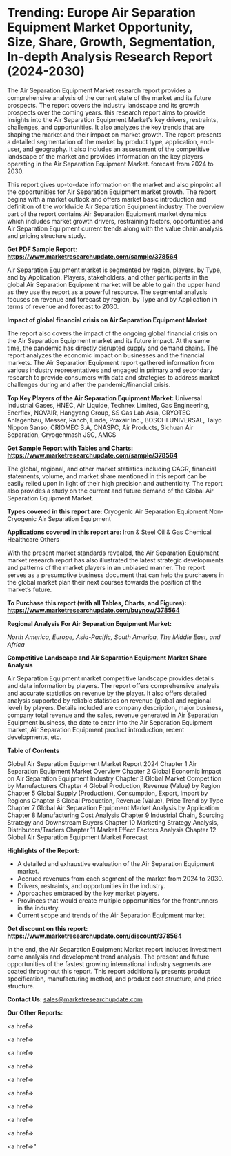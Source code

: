 # Trending: Europe Air Separation Equipment Market Opportunity, Size, Share, Growth, Segmentation, In-depth Analysis Research Report (2024-2030)

The Air Separation Equipment Market research report provides a comprehensive analysis of the current state of the market and its future prospects. The report covers the industry landscape and its growth prospects over the coming years. this research report aims to provide insights into the Air Separation Equipment Market's key drivers, restraints, challenges, and opportunities. It also analyzes the key trends that are shaping the market and their impact on market growth. The report presents a detailed segmentation of the market by product type, application, end-user, and geography. It also includes an assessment of the competitive landscape of the market and provides information on the key players operating in the Air Separation Equipment Market. forecast from 2024 to 2030.

This report gives up-to-date information on the market and also pinpoint all the opportunities for Air Separation Equipment market growth. The report begins with a market outlook and offers market basic introduction and definition of the worldwide Air Separation Equipment industry. The overview part of the report contains Air Separation Equipment market dynamics which includes market growth drivers, restraining factors, opportunities and Air Separation Equipment current trends along with the value chain analysis and pricing structure study.

<strong><b>Get PDF Sample Report: <a href=https://www.marketresearchupdate.com/sample/378564>https://www.marketresearchupdate.com/sample/378564</a></b></strong>

Air Separation Equipment market is segmented by region, players, by Type, and by Application. Players, stakeholders, and other participants in the global Air Separation Equipment market will be able to gain the upper hand as they use the report as a powerful resource. The segmental analysis focuses on revenue and forecast by region, by Type and by Application in terms of revenue and forecast to 2030.

<strong><b>Impact of global financial crisis on Air Separation Equipment Market</b></strong>

The report also covers the impact of the ongoing global financial crisis on the Air Separation Equipment market and its future impact. At the same time, the pandemic has directly disrupted supply and demand chains. The report analyzes the economic impact on businesses and the financial markets. The Air Separation Equipment report gathered information from various industry representatives and engaged in primary and secondary research to provide consumers with data and strategies to address market challenges during and after the pandemic/financial crisis.

<strong><b>Top Key Players of the Air Separation Equipment Market:
</b></strong>Universal Industrial Gases, HNEC, Air Liquide, Technex Limited, Gas Engineering, Enerflex, NOVAIR, Hangyang Group, SS Gas Lab Asia, CRYOTEC Anlagenbau, Messer, Ranch, Linde, Praxair Inc., BOSCHI UNIVERSAL, Taiyo Nippon Sanso, CRIOMEC S.A, CNASPC, Air Products, Sichuan Air Separation, Cryogenmash JSC, AMCS<strong><b>
</b></strong>

<strong><b>Get Sample Report with Tables and Charts: <a href=https://www.marketresearchupdate.com/sample/378564>https://www.marketresearchupdate.com/sample/378564</a></b></strong>

The global, regional, and other market statistics including CAGR, financial statements, volume, and market share mentioned in this report can be easily relied upon in light of their high precision and authenticity. The report also provides a study on the current and future demand of the Global Air Separation Equipment Market.

<strong><b>Types covered in this report are:
</b></strong>Cryogenic Air Separation Equipment
Non-Cryogenic Air Separation Equipment<strong><b>
</b></strong>

<strong><b>Applications covered in this report are:
</b></strong>Iron & Steel
Oil & Gas
Chemical
Healthcare
Others<strong><b>
</b></strong>

With the present market standards revealed, the Air Separation Equipment market research report has also illustrated the latest strategic developments and patterns of the market players in an unbiased manner. The report serves as a presumptive business document that can help the purchasers in the global market plan their next courses towards the position of the market’s future.

<strong><b>To Purchase this report (with all Tables, Charts, and Figures): <a href=https://www.marketresearchupdate.com/buynow/378564>https://www.marketresearchupdate.com/buynow/378564</a></b></strong>

<strong><b>Regional Analysis For Air Separation Equipment Market:</b></strong>

<em><i>North America, Europe, Asia-Pacific, South America, The Middle East, and Africa</i></em>

<strong><b>Competitive Landscape and Air Separation Equipment Market Share Analysis</b></strong>

Air Separation Equipment market competitive landscape provides details and data information by players. The report offers comprehensive analysis and accurate statistics on revenue by the player. It also offers detailed analysis supported by reliable statistics on revenue (global and regional level) by players. Details included are company description, major business, company total revenue and the sales, revenue generated in Air Separation Equipment business, the date to enter into the Air Separation Equipment market, Air Separation Equipment product introduction, recent developments, etc.

<strong><b>Table of Contents</b></strong>

Global Air Separation Equipment Market Report 2024
Chapter 1 Air Separation Equipment Market Overview
Chapter 2 Global Economic Impact on Air Separation Equipment Industry
Chapter 3 Global Market Competition by Manufacturers
Chapter 4 Global Production, Revenue (Value) by Region
Chapter 5 Global Supply (Production), Consumption, Export, Import by Regions
Chapter 6 Global Production, Revenue (Value), Price Trend by Type
Chapter 7 Global Air Separation Equipment Market Analysis by Application
Chapter 8 Manufacturing Cost Analysis
Chapter 9 Industrial Chain, Sourcing Strategy and Downstream Buyers
Chapter 10 Marketing Strategy Analysis, Distributors/Traders
Chapter 11 Market Effect Factors Analysis
Chapter 12 Global Air Separation Equipment Market Forecast

<strong><b>Highlights of the Report:</b></strong>

- A detailed and exhaustive evaluation of the Air Separation Equipment market.
- Accrued revenues from each segment of the market from 2024 to 2030.
- Drivers, restraints, and opportunities in the industry.
- Approaches embraced by the key market players.
- Provinces that would create multiple opportunities for the frontrunners in the industry.
- Current scope and trends of the Air Separation Equipment market.

<strong><b>Get discount on this report: <a href=https://www.marketresearchupdate.com/discount/378564>https://www.marketresearchupdate.com/discount/378564</a></b></strong>

In the end, the Air Separation Equipment Market report includes investment come analysis and development trend analysis. The present and future opportunities of the fastest growing international industry segments are coated throughout this report. This report additionally presents product specification, manufacturing method, and product cost structure, and price structure.

<strong><b>Contact Us:
</b></strong>sales@marketresearchupdate.com

<strong>Our Other Reports:</strong>

<a href=></a>

<a href=></a>

<a href=></a>

<a href=></a>

<a href=></a>

<a href=></a>

<a href=></a>

<a href=></a>

<a href=></a>

<a href=></a>"
